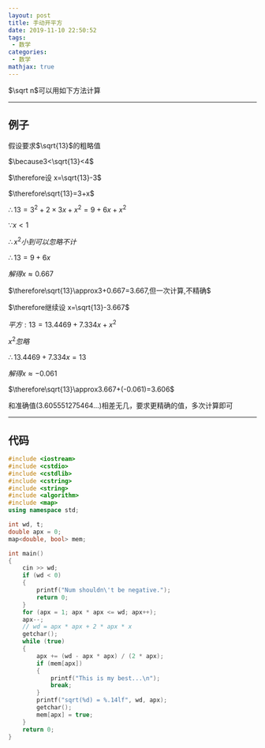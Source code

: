 ```yaml
---
layout: post
title: 手动开平方
date: 2019-11-10 22:50:52
tags:
 - 数学
categories:
 - 数学
mathjax: true
---
```


$\sqrt n$可以用如下方法计算

<!-- more -->

---
## 例子

假设要求$\sqrt{13}$的粗略值

$\because3<\sqrt{13}<4$

$\therefore设 x=\sqrt{13}-3$

$\therefore\sqrt{13}=3+x$

$\therefore13=3^2+2\times3x+x^2=9+6x+x^2$

$\because x<1$

$\therefore x^2小到可以忽略不计$

$\therefore 13=9+6x$

$解得x\approx0.667$

$\therefore\sqrt{13}\approx3+0.667=3.667,但一次计算,不精确$

$\therefore继续设 x=\sqrt{13}-3.667$

$平方:13=13.4469+7.334x+x^2$

$x^2忽略$

$\therefore13.4469+7.334x=13$

$解得x\approx-0.061$

$\therefore\sqrt{13}\approx3.667+(-0.061)=3.606$

和准确值$(3.605551275464...)$相差无几，要求更精确的值，多次计算即可

---
## 代码

```cpp
#include <iostream>
#include <cstdio>
#include <cstdlib>
#include <cstring>
#include <string>
#include <algorithm>
#include <map>
using namespace std;

int wd, t;
double apx = 0;
map<double, bool> mem;

int main()
{
	cin >> wd;
	if (wd < 0)
	{
		printf("Num shouldn\'t be negative.");
		return 0;
	}
	for (apx = 1; apx * apx <= wd; apx++);
	apx--;
	// wd = apx * apx + 2 * apx * x
	getchar();
	while (true)
	{
		apx += (wd - apx * apx) / (2 * apx);
		if (mem[apx])
		{
			printf("This is my best...\n");
			break;
		}
		printf("sqrt(%d) = %.14lf", wd, apx);
		getchar();
		mem[apx] = true;
	}
	return 0;
}
```